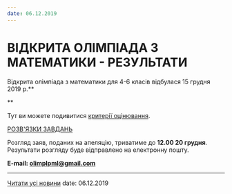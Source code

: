 ```yaml
---
date: 06.12.2019
---
```

# ВІДКРИТА ОЛІМПІАДА З МАТЕМАТИКИ - РЕЗУЛЬТАТИ

Відкрита олімпіада з математики для 4-6 класів відбулася 15 грудня 2019 р.**

**

Тут ви можете подивитися [критерії оцінювання](/files/blog/відкрита-олімпіада-з-математики-результати/критерії-оцінювання.pdf).

[РОЗВ'ЯЗКИ ЗАВДАНЬ](/files/blog/відкрита-олімпіада-з-математики-результати/текст-з-розвязками-4-6-класи-2019-20-02.docx)

Розгляд заяв, поданих на апеляцію, триватиме до **12.00 20 грудня**. Результати розгляду буде відправлено на електронну пошту.

**E-mail: [olimplpml@gmail.com](mailto:olimplpml@gmail.com)**

****

[Читати усі новини](/news)
date: 06.12.2019
